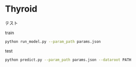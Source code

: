 # Thyroid
テスト

train

```sh
python run_model.py --param_path params.json
```

test

```sh
python predict.py --param_path params.json --dataroot PATH